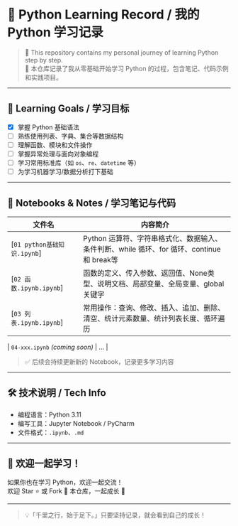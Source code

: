# 🐍 Python Learning Record / 我的 Python 学习记录

> 📘 This repository contains my personal journey of learning Python step by step.  
> 🚀 本仓库记录了我从零基础开始学习 Python 的过程，包含笔记、代码示例和实践项目。

---

## 🎯 Learning Goals / 学习目标

- [x] 掌握 Python 基础语法
- [ ] 熟练使用列表、字典、集合等数据结构
- [ ] 理解函数、模块和文件操作
- [ ] 掌握异常处理与面向对象编程
- [ ] 学习常用标准库（如 `os`、`re`、`datetime` 等）
- [ ] 为学习机器学习/数据分析打下基础

---

## 📒 Notebooks & Notes / 学习笔记与代码

| 文件名 | 内容简介 |
|--------|----------|
| [`01 python基础知识.ipynb`] | Python 运算符、字符串格式化、数据输入、条件判断、while 循环、for 循环、continue 和 break等 |
| [`02 函数.ipynb.ipynb`] | 函数的定义、传入参数、返回值、None类型、说明文档、局部变量、全局变量、global关键字 | 
| [`03 列表.ipynb.ipynb`] | 常用操作：查询、修改、插入、追加、删除、清空、统计元素数量、统计列表长度、循环遍历 | 

| `04-xxx.ipynb` *(coming soon)* | ... | 

> ✅ 后续会持续更新新的 Notebook，记录更多学习内容

---

## 🛠 技术说明 / Tech Info

- 编程语言：Python 3.11
- 编写工具：Jupyter Notebook / PyCharm
- 文件格式：`.ipynb`、`.md`

---

## 🌟 欢迎一起学习！

如果你也在学习 Python，欢迎一起交流！  
欢迎 Star ⭐ 或 Fork 🍴 本仓库，一起成长 🚀

---

> 💡「千里之行，始于足下。」只要坚持记录，就会看到自己的成长！
